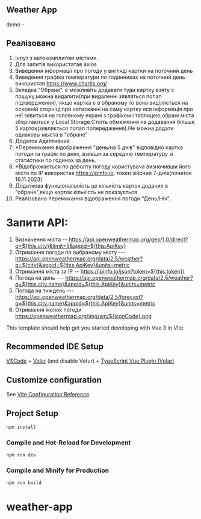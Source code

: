 
## Weather App
demo - 
## Реалізовано
1. Інпут з автокомплитом містами.
2. Для запитів використатав axios
3. Виведення інформації про погоду у вигляді картки на поточний день
4. Виведення графіка температури по годинниках на поточний день
використав https://www.chartjs.org/
5. Вкладка "Обране". є можливіть додавати туди картку взяту з пошуку,можна видалити(при видаленні зявляться попап підтвердження), якщо картка є в обраному то вона виділяється на основній сторніці,при натисканні на саму картку вся інформація про неї зявиться на головному екрані з графіком і таблицею,обрані міста зберігаються у Local
Storage.Стоїть обмеження на додавання більше 5 карток(зявляється попап попередження).Не можна додати однаковы мыста в "обране"
6. Додаток Адаптивний
7. *Перемикання відображення "день/на 5 днів" відповідно картка погоди та графік
по днях, взявши за середню температуру зі статистики по годинах за день.
8. *Відображається по дефолту погоду користувача визначивши його місто по IP
використав https://ipinfo.io. токен зійсний 7-днів(початок 16.11.2023)
9. Додаткова функціональність це кількість карток доданих в "обране",якщо карток кількість не показується
10. Реалізовано перемикання відображення погоди “День/Ніч”.

# Запити API: 
   1. Визначення міста -- https://api.openweathermap.org/geo/1.0/direct?q=${this.city}&limit=5&appid=${this.ApiKey}
   2. Отримання погоди по вибраному місту --- https://api.openweathermap.org/data/2.5/weather?q=${city}&appid=${this.ApiKey}&units=metric
   3. Отримання міста за ІР -- https://ipinfo.io/json?token=${this.token}\
   4. Погода на день --- https://api.openweathermap.org/data/2.5/weather?q=${this.city.name}&appid=${this.ApiKey}&units=metric
   5. Погода на тиждень --- https://api.openweathermap.org/data/2.5/forecast?q=${this.city.name}&appid=${this.ApiKey}&units=metric
   6. Отримання іконок погоди https://openweathermap.org/img/wn/${iconCode}.png

This template should help get you started developing with Vue 3 in Vite.

## Recommended IDE Setup

[VSCode](https://code.visualstudio.com/) + [Volar](https://marketplace.visualstudio.com/items?itemName=Vue.volar) (and disable Vetur) + [TypeScript Vue Plugin (Volar)](https://marketplace.visualstudio.com/items?itemName=Vue.vscode-typescript-vue-plugin).

## Customize configuration

See [Vite Configuration Reference](https://vitejs.dev/config/).

## Project Setup

```sh
npm install
```

### Compile and Hot-Reload for Development

```sh
npm run dev
```

### Compile and Minify for Production

```sh
npm run build
```
# weather-app
